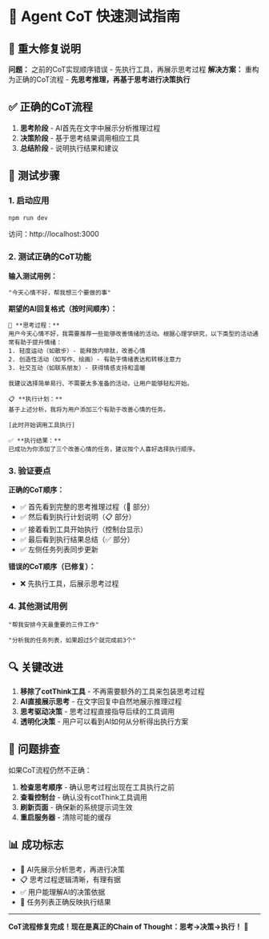 # 🧠 Agent CoT 快速测试指南

## 🔧 重大修复说明

**问题：** 之前的CoT实现顺序错误 - 先执行工具，再展示思考过程
**解决方案：** 重构为正确的CoT流程 - **先思考推理，再基于思考进行决策执行**

## ✅ 正确的CoT流程

1. **思考阶段** - AI首先在文字中展示分析推理过程
2. **决策阶段** - 基于思考结果调用相应工具
3. **总结阶段** - 说明执行结果和建议

## 🧪 测试步骤

### 1. 启动应用
```bash
npm run dev
```
访问：http://localhost:3000

### 2. 测试正确的CoT功能

**输入测试用例：**
```
"今天心情不好，帮我想三个要做的事"
```

**期望的AI回复格式（按时间顺序）：**
```
🧠 **思考过程：**
用户今天心情不好，我需要推荐一些能够改善情绪的活动。根据心理学研究，以下类型的活动通常有助于提升情绪：
1. 轻度运动（如散步）- 能释放内啡肽，改善心情
2. 创造性活动（如写作、绘画）- 有助于情绪表达和转移注意力  
3. 社交互动（如联系朋友）- 获得情感支持和温暖

我建议选择简单易行、不需要太多准备的活动，让用户能够轻松开始。

📋 **执行计划：**
基于上述分析，我将为用户添加三个有助于改善心情的任务。

[此时开始调用工具执行]

✅ **执行结果：**
已成功为你添加了三个改善心情的任务，建议按个人喜好选择执行顺序。
```

### 3. 验证要点

**正确的CoT顺序：**
- ✅ 首先看到完整的思考推理过程（🧠 部分）
- ✅ 然后看到执行计划说明（📋 部分）
- ✅ 接着看到工具开始执行（控制台显示）
- ✅ 最后看到执行结果总结（✅ 部分）
- ✅ 左侧任务列表同步更新

**错误的CoT顺序（已修复）：**
- ❌ 先执行工具，后展示思考过程

### 4. 其他测试用例

```
"帮我安排今天最重要的三件工作"
```

```
"分析我的任务列表，如果超过5个就完成前3个"
```

## 🔍 关键改进

1. **移除了cotThink工具** - 不再需要额外的工具来包装思考过程
2. **AI直接展示思考** - 在文字回复中自然地展示推理过程
3. **思考驱动决策** - 思考过程直接指导后续的工具调用
4. **透明化决策** - 用户可以看到AI如何从分析得出执行方案

## 🐛 问题排查

如果CoT流程仍然不正确：

1. **检查思考顺序** - 确认思考过程出现在工具执行之前
2. **查看控制台** - 确认没有cotThink工具调用
3. **刷新页面** - 确保新的系统提示词生效
4. **重启服务器** - 清除可能的缓存

## 📊 成功标志

- 🧠 AI先展示分析思考，再进行决策
- 📋 思考过程逻辑清晰，有理有据  
- ✅ 用户能理解AI的决策依据
- 🔄 任务列表正确反映执行结果

---

**CoT流程修复完成！现在是真正的Chain of Thought：思考→决策→执行！** 🎉 